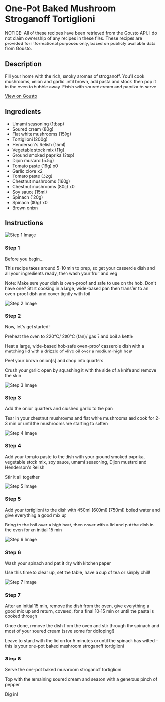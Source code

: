 # One-Pot Baked Mushroom Stroganoff Tortiglioni

NOTICE: All of these recipes have been retrieved from the Gousto API. I do not claim ownership of any recipes in these files. These recipes are provided for informational purposes only, based on publicly available data from Gousto.

## Description

Fill your home with the rich, smoky aromas of stroganoff. You'll cook mushrooms, onion and garlic until brown, add pasta and stock, then pop it in the oven to bubble away. Finish with soured cream and paprika to serve.	

[View on Gousto](https://www.gousto.co.uk/recipes/cookbook/one-pot-baked-fable-mushroom-stroganoff-tortiglioni)

## Ingredients

- Umami seasoning (1tbsp)
- Soured cream (80g)
- Flat white mushrooms (150g)
- Tortiglioni (200g)
- Henderson's Relish (15ml)
- Vegetable stock mix (11g)
- Ground smoked paprika (2tsp)
- Dijon mustard (5.5g)
- Tomato paste (16g) x0
- Garlic clove x2
- Tomato paste (32g)
- Chestnut mushrooms (160g)
- Chestnut mushrooms (80g) x0
- Soy sauce (15ml)
- Spinach (120g)
- Spinach (80g) x0
- Brown onion

## Instructions

![Step 1 Image](https://production-media.gousto.co.uk/cms/recipe-step-image/Admin10mm-Step-1-1658835920463-x200.jpg)

### Step 1

Before you begin...

This recipe takes around 5-10 min<span class="text-danger"> </span>to prep, so get your casserole dish and all your ingredients ready, then wash your fruit and veg

Note: Make sure your dish is oven-proof and safe to use on the hob. Don't have one? Start cooking in a large, wide-based pan then transfer to an oven-proof dish and cover tightly with foil

![Step 2 Image](https://production-media.gousto.co.uk/cms/recipe-step-image/step-2-1658835930526-x200.jpg)

### Step 2

Now, let's get started!

Preheat the oven to 220°C/ 200°C (fan)/ gas 7 and boil a kettle

Heat a large, wide-based hob-safe oven-proof casserole dish with a matching lid with a drizzle of olive oil over a medium-high heat

Peel your brown onion[s]<span class="text-danger"> </span>and chop into quarters

Crush your garlic open by squashing it with the side of a knife and remove the skin

![Step 3 Image](https://production-media.gousto.co.uk/cms/recipe-step-image/step-3-1658835945163-x200.jpg)

### Step 3

Add the onion quarters and crushed garlic to the pan

Tear in your chestnut mushrooms and flat white mushrooms and cook for 2-3 min or until the mushrooms are starting to soften

![Step 4 Image](https://production-media.gousto.co.uk/cms/recipe-step-image/step-4-1658835954814-x200.jpg)

### Step 4

Add your tomato paste to the dish with your ground smoked paprika, vegetable stock mix, soy sauce, umami seasoning, Dijon mustard and Henderson's Relish

Stir it all together

![Step 5 Image](https://production-media.gousto.co.uk/cms/recipe-step-image/step-5-1658835964720-x200.jpg)

### Step 5

Add your tortiglioni to the dish with 450ml<span class="text-purple"> [600ml]</span> <span class="text-danger">[750ml]</span> boiled water and give everything a good mix up

Bring to the boil over a high heat, then cover with a lid and put the dish in the oven for an initial 15 min

![Step 6 Image](https://production-media.gousto.co.uk/cms/recipe-step-image/step-6-1658835974941-x200.jpg)

### Step 6

Wash your spinach and pat it dry with kitchen paper

Use this time to clear up, set the table, have a cup of tea or simply chill!

![Step 7 Image](https://production-media.gousto.co.uk/cms/recipe-step-image/step-7-1658835983025-x200.jpg)

### Step 7

After an initial 15 min, remove the dish from the oven, give everything a good mix up and return, covered, for a final 10-15 min or until the pasta is cooked through

Once done, remove the dish from the oven and stir through the spinach and most of your soured cream (save some for dolloping!)

Leave to stand with the lid on for 5 minutes or until the spinach has wilted – this is your one-pot baked mushroom stroganoff tortiglioni

### Step 8

Serve the one-pot baked mushroom stroganoff tortiglioni 

Top with the remaining soured cream and season with a generous pinch of pepper

Dig in!

